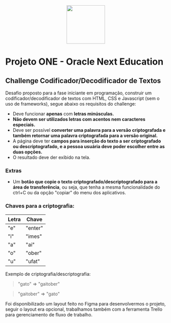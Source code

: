 <div align="center"><img height="120px" src="https://user-images.githubusercontent.com/109771015/215297567-c2126b4b-505d-43b0-a52d-8b05270f2020.svg"></div>

# Projeto ONE - Oracle Next Education
## Challenge Codificador/Decodificador de Textos

Desafio proposto para a fase iniciante em programação, construir um codificador/decodificador de textos com HTML, CSS e Javascript (sem o uso de frameworks), segue abaixo os requisitos do challenge:

- Deve funcionar **apenas** com **letras minúsculas.**
- **Não devem ser utilizados letras com acentos nem caracteres especiais.**
- Deve ser possível **converter uma palavra para a versão criptografada e também retornar uma palavra criptografada para a versão original.**
- A página deve ter **campos para inserção do texto a ser criptografado ou descriptografado, e a pessoa usuária deve poder escolher entre as duas opções.**
- O resultado deve der exibido na tela.
### Extras
- Um **botão que copie o texto criptografado/descriptografado para a área de transferência**, ou seja, que tenha a mesma funcionalidade do ctrl+C ou da opção "copiar" do menu dos aplicativos.

### Chaves para a criptografia:
| Letra | Chave |
|--- |--- |
| "e" | "enter" |
| "i" | "imes" |
| "a" | "ai" |
| "o" | "ober" |
| "u" | "ufat" |

Exemplo de criptografia/descriptografia:
> "gato" => "gaitober"

> "gaitober" => "gato"

Foi disponibilizado um layout feito no Figma para desenvolvermos o projeto, seguir o layout era opcional, trabalhamos também com a ferramenta Trello para gerenciamento de fluxo de trabalho.
